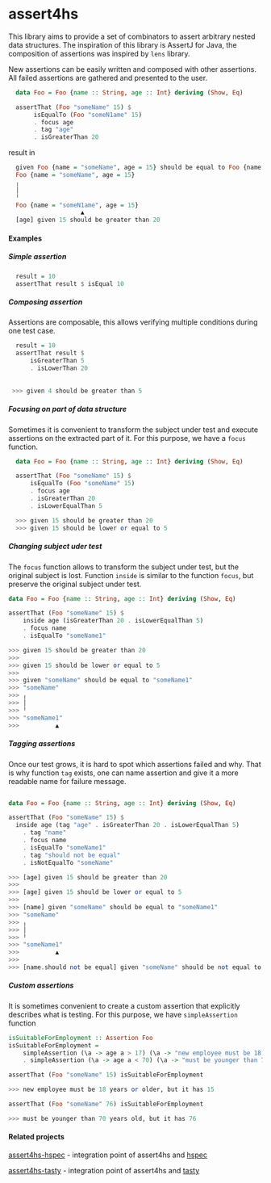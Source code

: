 # assert4hs

 This library aims to provide a set of combinators to assert arbitrary nested data structures.
 The inspiration of this library is AssertJ for Java, the composition of assertions was inspired by `lens` library.

 New assertions can be easily written and composed with other assertions. All failed assertions are gathered and presented to the user.

```haskell
  data Foo = Foo {name :: String, age :: Int} deriving (Show, Eq)

  assertThat (Foo "someName" 15) $
       isEqualTo (Foo "someN1ame" 15)
       . focus age
       . tag "age"
       . isGreaterThan 20
```

 result in

```haskell
  given Foo {name = "someName", age = 15} should be equal to Foo {name = "someN1ame", age = 15}
  Foo {name = "someName", age = 15}
  ╷
  │
  ╵
  Foo {name = "someN1ame", age = 15}
                    ▲
  [age] given 15 should be greater than 20
```

#### Examples

##### Simple assertion

```haskell
  result = 10
  assertThat result $ isEqual 10
```

##### Composing assertion

 Assertions are composable, this allows verifying multiple conditions during one test case.

```haskell
  result = 10
  assertThat result $ 
      isGreaterThan 5 
      . isLowerThan 20
 
 
 >>> given 4 should be greater than 5
```

##### Focusing on part of data structure

 Sometimes it is convenient to transform the subject under test and execute assertions on the extracted part of it. For this purpose, we have a `focus` function.

```haskell
  data Foo = Foo {name :: String, age :: Int} deriving (Show, Eq)

  assertThat (Foo "someName" 15) $
      isEqualTo (Foo "someName" 15)
      . focus age
      . isGreaterThan 20
      . isLowerEqualThan 5

  >>> given 15 should be greater than 20 
  >>> given 15 should be lower or equal to 5
```

##### Changing subject uder test

The `focus` function allows to transform the subject under test, but the original subject is lost. Function `inside` is similar to the function `focus`, but preserve the original subject under test.

```haskell
data Foo = Foo {name :: String, age :: Int} deriving (Show, Eq)

assertThat (Foo "someName" 15) $
    inside age (isGreaterThan 20 . isLowerEqualThan 5)
    . focus name 
    . isEqualTo "someName1" 

>>> given 15 should be greater than 20
>>> 
>>> given 15 should be lower or equal to 5
>>> 
>>> given "someName" should be equal to "someName1"
>>> "someName"
>>> ╷
>>> │
>>> ╵
>>> "someName1"
>>>          ▲
```

##### Tagging assertions

Once our test grows, it is hard to spot which assertions failed and why. That is why function `tag` exists, one can name assertion and give it a more readable name for failure message.

```haskell

data Foo = Foo {name :: String, age :: Int} deriving (Show, Eq)

assertThat (Foo "someName" 15) $
  inside age (tag "age" . isGreaterThan 20 . isLowerEqualThan 5)
    . tag "name"
    . focus name
    . isEqualTo "someName1"
    . tag "should not be equal"
    . isNotEqualTo "someName"

>>> [age] given 15 should be greater than 20
>>> 
>>> [age] given 15 should be lower or equal to 5
>>> 
>>> [name] given "someName" should be equal to "someName1"
>>> "someName"
>>> ╷
>>> │
>>> ╵
>>> "someName1"
>>>          ▲
>>> 
>>> [name.should not be equal] given "someName" should be not equal to "someName"
```

##### Custom assertions

 It is sometimes convenient to create a custom assertion that explicitly describes what is testing. For this purpose, we have `simpleAssertion` function

```haskell
isSuitableForEmployment :: Assertion Foo
isSuitableForEmployment =
    simpleAssertion (\a -> age a > 17) (\a -> "new employee must be 18 years or older, but it has " <> show (age a))
    . simpleAssertion (\a -> age a < 70) (\a -> "must be younger than 70 years old, but it has " <> show (age a))

assertThat (Foo "someName" 15) isSuitableForEmployment

>>> new employee must be 18 years or older, but it has 15

assertThat (Foo "someName" 76) isSuitableForEmployment

>>> must be younger than 70 years old, but it has 76

```

#### Related projects

[assert4hs-hspec](https://github.com/paweln1986/assert4hs-hspec) - integration point of assert4hs and [hspec](https://hackage.haskell.org/package/hspec)

[assert4hs-tasty](https://github.com/paweln1986/assert4hs-tasty) - integration point of assert4hs and [tasty](https://hackage.haskell.org/package/tasty)